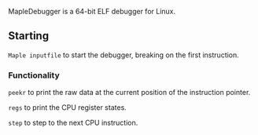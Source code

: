 MapleDebugger is a 64-bit ELF debugger for Linux.

## Starting
`Maple inputfile` to start the debugger, breaking on the first instruction.

### Functionality
`peekr` to print the raw data at the current position of the instruction pointer.

`regs` to print the CPU register states.

`step` to step to the next CPU instruction.

